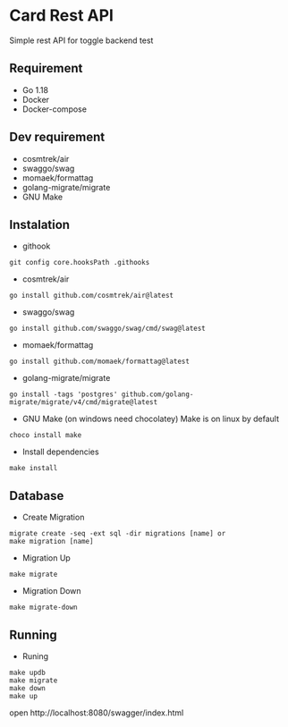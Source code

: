 # Card Rest API

Simple rest API for toggle backend test

## Requirement

- Go 1.18
- Docker
- Docker-compose

## Dev requirement
- cosmtrek/air
- swaggo/swag
- momaek/formattag
- golang-migrate/migrate
- GNU Make

## Instalation

- githook
```
git config core.hooksPath .githooks
```
- cosmtrek/air
```
go install github.com/cosmtrek/air@latest
```

- swaggo/swag
```
go install github.com/swaggo/swag/cmd/swag@latest
```

- momaek/formattag
```
go install github.com/momaek/formattag@latest
```

- golang-migrate/migrate
```
go install -tags 'postgres' github.com/golang-migrate/migrate/v4/cmd/migrate@latest
```

- GNU Make (on windows need chocolatey)
Make is on linux by default
```
choco install make
```

- Install dependencies
```
make install
```

## Database
- Create Migration
```
migrate create -seq -ext sql -dir migrations [name] or
make migration [name]
```

- Migration Up
```
make migrate
```

- Migration Down
```
make migrate-down
```

## Running
- Runing
```
make updb
make migrate
make down
make up
```

open http://localhost:8080/swagger/index.html
